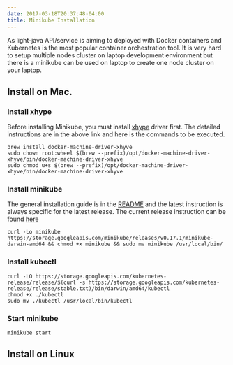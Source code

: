 ```yaml
---
date: 2017-03-18T20:37:48-04:00
title: Minikube Installation
---
```


As light-java API/service is aiming to deployed with Docker containers and
Kubernetes is the most popular container orchestration tool. It is very hard
to setup multiple nodes cluster on laptop development environment but there
is a minikube can be used on laptop to create one node cluster on your laptop.

## Install on Mac.


### Install xhype
Before installing Minikube, you must install [xhype](https://github.com/zchee/docker-machine-driver-xhyve#install) 
driver first. The detailed instructions are in the above link and here is the
commands to be executed.

```
brew install docker-machine-driver-xhyve
sudo chown root:wheel $(brew --prefix)/opt/docker-machine-driver-xhyve/bin/docker-machine-driver-xhyve
sudo chmod u+s $(brew --prefix)/opt/docker-machine-driver-xhyve/bin/docker-machine-driver-xhyve
```

### Install minikube

The general installation guide is in the [README](https://github.com/kubernetes/minikube) 
and the latest instruction is always specific for the latest release. The current
release instruction can be found [here](https://github.com/kubernetes/minikube/releases)

```
curl -Lo minikube https://storage.googleapis.com/minikube/releases/v0.17.1/minikube-darwin-amd64 && chmod +x minikube && sudo mv minikube /usr/local/bin/
```

### Install kubectl

```
curl -LO https://storage.googleapis.com/kubernetes-release/release/$(curl -s https://storage.googleapis.com/kubernetes-release/release/stable.txt)/bin/darwin/amd64/kubectl
chmod +x ./kubectl
sudo mv ./kubectl /usr/local/bin/kubectl
```


### Start minikube

```
minikube start
```

## Install on Linux


